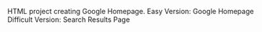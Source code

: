 HTML project creating Google Homepage.
Easy Version: Google Homepage
Difficult Version: Search Results Page